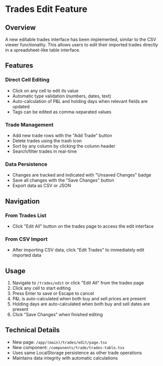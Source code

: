 # Trades Edit Feature

## Overview
A new editable trades interface has been implemented, similar to the CSV viewer functionality. This allows users to edit their imported trades directly in a spreadsheet-like table interface.

## Features

### Direct Cell Editing
- Click on any cell to edit its value
- Automatic type validation (numbers, dates, text)
- Auto-calculation of P&L and holding days when relevant fields are updated
- Tags can be edited as comma-separated values

### Trade Management
- Add new trade rows with the "Add Trade" button
- Delete trades using the trash icon
- Sort by any column by clicking the column header
- Search/filter trades in real-time

### Data Persistence
- Changes are tracked and indicated with "Unsaved Changes" badge
- Save all changes with the "Save Changes" button
- Export data as CSV or JSON

## Navigation

### From Trades List
- Click "Edit All" button on the trades page to access the edit interface

### From CSV Import
- After importing CSV data, click "Edit Trades" to immediately edit imported data

## Usage

1. Navigate to `/trades/edit` or click "Edit All" from the trades page
2. Click any cell to start editing
3. Press Enter to save or Escape to cancel
4. P&L is auto-calculated when both buy and sell prices are present
5. Holding days are auto-calculated when both buy and sell dates are present
6. Click "Save Changes" when finished editing

## Technical Details

- New page: `/app/(main)/trades/edit/page.tsx`
- New component: `/components/trade/trades-table.tsx`
- Uses same LocalStorage persistence as other trade operations
- Maintains data integrity with automatic calculations